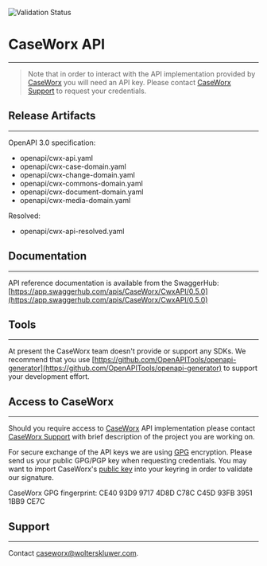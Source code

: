 ![Validation Status](http://validator.swagger.io/validator?url=https://raw.githubusercontent.com/cwx-de/CaseWorxAPI/master/openapi/cwx-api.yaml)
# CaseWorx API
--------------

> Note that in order to interact with the API implementation provided by [CaseWorx](https://app.caseworx-baurecht.de) 
> you will need an API key. Please contact [CaseWorx Support](mailto://caseworx@wolterskluwer.com) 
> to request your credentials.

## Release Artifacts
--------------------
OpenAPI 3.0 specification:
- openapi/cwx-api.yaml
- openapi/cwx-case-domain.yaml
- openapi/cwx-change-domain.yaml
- openapi/cwx-commons-domain.yaml
- openapi/cwx-document-domain.yaml
- openapi/cwx-media-domain.yaml

Resolved:
- openapi/cwx-api-resolved.yaml

## Documentation
----------------

API reference documentation is available from the SwaggerHub: 
[https://app.swaggerhub.com/apis/CaseWorx/CwxAPI/0.5.0](https://app.swaggerhub.com/apis/CaseWorx/CwxAPI/0.5.0)

## Tools
--------

At present the CaseWorx team doesn't provide or support any SDKs. We recommend that you use 
[https://github.com/OpenAPITools/openapi-generator](https://github.com/OpenAPITools/openapi-generator)
to support your development effort.

## Access to CaseWorx
---------------------

Should you require access to [CaseWorx](https://app.caseworx-baurecht.de) API implementation 
please contact [CaseWorx Support](mailto://caseworx@wolterskluwer.com) with brief description
of the project you are working on.

For secure exchange of the API keys we are using [GPG](https://gnupg.org/) encryption. Please send us your 
public GPG/PGP key when requesting credentials. You may want to import CaseWorx's [public key](https://keys.openpgp.org/vks/v1/by-fingerprint/CE4093D997174D8DC78CC45D93FB39511BB9CE7C)
into your keyring in order to validate our signature. 

CaseWorx GPG fingerprint: CE40 93D9 9717 4D8D C78C  C45D 93FB 3951 1BB9 CE7C

## Support
----------

Contact [caseworx@wolterskluwer.com](mailto://caseworx@wolterskluwer.com).

